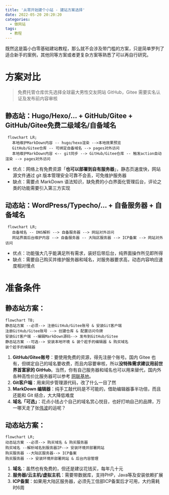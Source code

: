 ```yaml
---
title: '从零开始建个小站 - 建站方案选择'
date: 2022-05-20 20:20:20
categories:
  - 做网站
tags:
  - 教程
---
```

既然这是篇小白零基础建站教程，那么就不会涉及带门槛的方案，只是简单罗列了适合新手的案例，其他同等方案或者更复杂方案等熟悉了可以再自行研究。
<!-- more -->
# 方案对比
> 免费托管仓库优先选择全球最大男性交友网站 GitHub，Gitee 需要实名认证及发布前内容审核

## 静态站：**Hugo/Hexo/... + GitHub/Gitee + GitHub/Gitee免费二级域名/自备域名**

```mermaid
 flowchart LR;
   本地维护MarkDown内容 -- hugo/hexo渲染 -->本地效果预览
   GitHub/Gitee仓库 -- 可绑定自备域名 --> pages对外访问
   本地维护MarkDown内容 <-- git同步 --> GitHub/Gitee仓库 -- 触发action自动渲染 --> pages对外访问
```

- 优点：网络上有免费资源「**也可以部署到自有服务器**」，静态页速度快，网站源文件通过 git 版本管理安全可靠不会丢，可免维护服务器
- 缺点：需要点 MarkDown 语法知识，缺免费的小白界面化管理后台，评论之类的功能需要引入第三方实现

## 动态站：**WordPress/Typecho/... + 自备服务器 + 自备域名**

```mermaid
 flowchart LR;
   自备域名 -- DNS解析 --> 自备服务器 --> 网站对外访问
   网站界面后台维护内容 --> 自备服务器 -- 大陆区服务器 --> ICP备案 --> 网站对外访问
```

- 优点：功能强大几乎能满足所有需求，装好后带后台，纯界面操作所见即所得
- 缺点：需要自己购买并维护服务器和域名，对服务器要求高，动态内容响应速度相对慢点

# 准备条件

## 静态站方案：

```mermaid
flowchart TB;
静态站方案 --必须--> 注册GitHub/Gitee账号 & 安装Git客户端
注册GitHub/Gitee账号 --> 创建仓库 & 配置访问令牌
安装Git客户端 --编辑MarkDown源码--> 发布到GitHub/Gitee
静态站方案 --可选--> 安装本地环境 & 装个趁手的编辑器 & 购买域名
装个趁手的编辑器
```

  1. **GitHub/Gitee账号**：要使用免费的资源，得先注册个账号。国内 Gitee 也有，但绑定自己的域名要收费，而且内容要审核，所以**没特殊需求建议用前世界首富家的 GitHub**。当然，你有自己服务器和域名也可以用来替代，国内外各种高性价比服务器可以参考 [网联基地][wubase]。
  2. **Git客户端**：用来同步管理源代码，改了什么一目了然
  3. **MarkDown 编辑器**：纯手工敲代码是不可能的，借助编辑器事半功倍，而且还能和 Git 结合，大大降低难度
  4. **域名「可选」**：花点小钱占个自己的域名赏心悦目，也好打响自己的品牌，万一哪天走了张[伟波](/ "微博在2010年耗资800万收购 weibo.com")的运呢？

## 动态站方案：

```mermaid
flowchart LR;
动态站方案 --必须--> 购买域名 & 购买服务器
购买域名 --解析域名到服务器IP--> 安装环境并部署网站
购买服务器 --大陆区服务器--> ICP备案
购买服务器 --> 安装环境并部署网站 & 后台内容管理
```

  1. **域名**：虽然也有免费的，但还是建议花钱买，每年几十元
  2. **服务器/云主机/虚拟主机**：需要带数据库，支持PHP，Java等及安装依赖扩展
  3. **ICP备案**：如果用大陆区服务器，必须先工信部ICP备案后才可用，大约需耗时6周

<script type="text/javascript" async
  src="https://cdn.staticfile.org/mermaid/9.1.1/mermaid.min.js">
</script>

[wubase]: https://www.wubase.com "云服务器评测，分享国内外VPS、网站服务器等资讯"